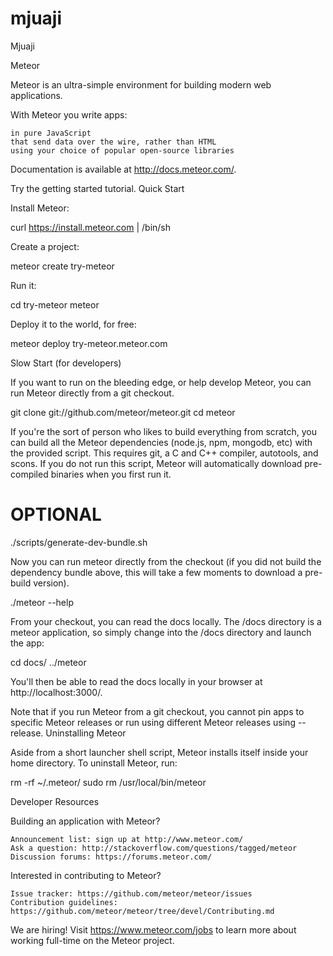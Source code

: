 # mjuaji
Mjuaji 

Meteor

Meteor is an ultra-simple environment for building modern web applications.

With Meteor you write apps:

    in pure JavaScript
    that send data over the wire, rather than HTML
    using your choice of popular open-source libraries

Documentation is available at http://docs.meteor.com/.

Try the getting started tutorial.
Quick Start

Install Meteor:

curl https://install.meteor.com | /bin/sh

Create a project:

meteor create try-meteor

Run it:

cd try-meteor
meteor

Deploy it to the world, for free:

meteor deploy try-meteor.meteor.com

Slow Start (for developers)

If you want to run on the bleeding edge, or help develop Meteor, you can run Meteor directly from a git checkout.

git clone git://github.com/meteor/meteor.git
cd meteor

If you're the sort of person who likes to build everything from scratch, you can build all the Meteor dependencies (node.js, npm, mongodb, etc) with the provided script. This requires git, a C and C++ compiler, autotools, and scons. If you do not run this script, Meteor will automatically download pre-compiled binaries when you first run it.

# OPTIONAL
./scripts/generate-dev-bundle.sh

Now you can run meteor directly from the checkout (if you did not build the dependency bundle above, this will take a few moments to download a pre-build version).

./meteor --help

From your checkout, you can read the docs locally. The /docs directory is a meteor application, so simply change into the /docs directory and launch the app:

cd docs/
../meteor

You'll then be able to read the docs locally in your browser at http://localhost:3000/.

Note that if you run Meteor from a git checkout, you cannot pin apps to specific Meteor releases or run using different Meteor releases using --release.
Uninstalling Meteor

Aside from a short launcher shell script, Meteor installs itself inside your home directory. To uninstall Meteor, run:

rm -rf ~/.meteor/
sudo rm /usr/local/bin/meteor

Developer Resources

Building an application with Meteor?

    Announcement list: sign up at http://www.meteor.com/
    Ask a question: http://stackoverflow.com/questions/tagged/meteor
    Discussion forums: https://forums.meteor.com/

Interested in contributing to Meteor?

    Issue tracker: https://github.com/meteor/meteor/issues
    Contribution guidelines: https://github.com/meteor/meteor/tree/devel/Contributing.md

We are hiring! Visit https://www.meteor.com/jobs to learn more about working full-time on the Meteor project.
